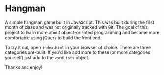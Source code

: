 # Hangman

A simple hangman game built in JavaScript. This was built during the first month of class and was not originally tracked with Git. The goal of this project to learn more about
object-oriented programming and become more comfortable using jQuery to build the front end.

To try it out, open `index.html` in your browser of choice. There are three categories pre-built.
If you'd like add more to these (or more categories yourself) just add to the `wordLists` object.

Thanks and enjoy!